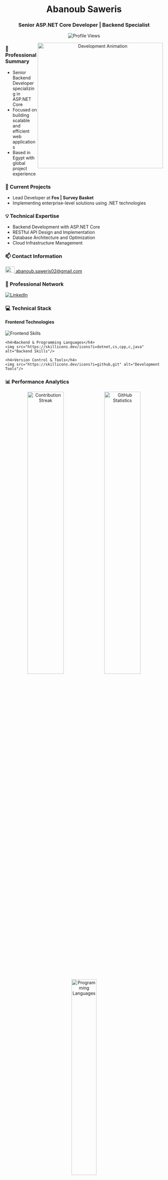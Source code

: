 <h1 align="center">Abanoub Saweris</h1>
<h3 align="center">Senior ASP.NET Core Developer | Backend Specialist</h3>

<p align="center">
  <img src="https://komarev.com/ghpvc/?username=AbanoubPhelopos&label=Profile%20views&color=0e75b6&style=flat" alt="Profile Views" />
</p>

<div align="center">
  <img align="right" alt="Development Animation" width="400" src="https://cdn.dribbble.com/users/1162077/screenshots/3848914/programmer.gif">
</div>

### 🚀 Professional Summary
- Senior Backend Developer specializing in ASP.NET Core
- Focused on building scalable and efficient web applications
- Based in Egypt with global project experience

### 🔭 Current Projects
- Lead Developer at **Fos | Survey Basket**
- Implementing enterprise-level solutions using .NET technologies

### 💡 Technical Expertise
- Backend Development with ASP.NET Core
- RESTful API Design and Implementation
- Database Architecture and Optimization
- Cloud Infrastructure Management

### 📫 Contact Information
<div align="left">
  <a href="mailto:abanoub.saweris02@gmail.com">
    <img src="https://skillicons.dev/icons?i=gmail" width="30" height="20" alt="Gmail"/> abanoub.saweris02@gmail.com
  </a>
</div>

### 🤝 Professional Network
<div align="left"> 
  <a href="https://www.linkedin.com/in/abanoub-saweris/" target="_blank">
    <img src="https://img.shields.io/badge/LinkedIn-0077B5?style=for-the-badge&logo=linkedin&logoColor=white" alt="LinkedIn"/>
  </a>
</div>

### 💻 Technical Stack
<div align="left">
    <h4>Frontend Technologies</h4>
    <img src="https://skillicons.dev/icons?i=bootstrap,html,css" alt="Frontend Skills"/>
    
    <h4>Backend & Programming Languages</h4>
    <img src="https://skillicons.dev/icons?i=dotnet,cs,cpp,c,java" alt="Backend Skills"/>
    
    <h4>Version Control & Tools</h4>
    <img src="https://skillicons.dev/icons?i=github,git" alt="Development Tools"/>
</div>

### 📊 Performance Analytics
<div align="center">
  <img width="48%" src="https://github-readme-streak-stats-salesp07.vercel.app/?user=AbanoubPhelopos&count_private=true&theme=react&border_radius=10" alt="Contribution Streak"/>
  <img width="48%" src="https://github-readme-stats-salesp07.vercel.app/api?username=AbanoubPhelopos&count_private=true&show_icons=true&theme=react&rank_icon=github&border_radius=10" alt="GitHub Statistics"/>
  <br/>
  <img width="40%" src="https://github-readme-stats-salesp07.vercel.app/api/top-langs/?username=AbanoubPhelopos&hide=HTML&langs_count=8&layout=compact&theme=react&border_radius=10&size_weight=0.5&count_weight=0.5&exclude_repo=github-readme-stats" alt="Programming Languages"/>
</div>

